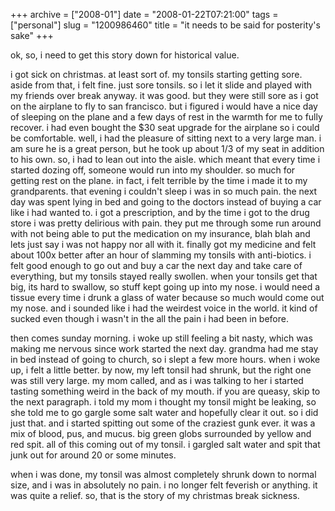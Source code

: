 +++
archive = ["2008-01"]
date = "2008-01-22T07:21:00"
tags = ["personal"]
slug = "1200986460"
title = "it needs to be said for posterity's sake"
+++

ok, so, i need to get this story down for historical value.

i got sick on christmas. at least sort of. my tonsils starting getting
sore. aside from that, i felt fine. just sore tonsils. so i let it slide
and played with my friends over break anyway. it was good. but they were
still sore as i got on the airplane to fly to san francisco. but i figured
i would have a nice day of sleeping on the plane and a few days of rest in
the warmth for me to fully recover. i had even bought the $30 seat upgrade
for the airplane so i could be comfortable. well, i had the pleasure of
sitting next to a very large man. i am sure he is a great person, but he
took up about 1/3 of my seat in addition to his own. so, i had to lean out
into the aisle. which meant that every time i started dozing off, someone
would run into my shoulder. so much for getting rest on the plane. in
fact, i felt terrible by the time i made it to my grandparents. that
evening i couldn't sleep i was in so much pain. the next day was spent
lying in bed and going to the doctors instead of buying a car like i had
wanted to. i got a prescription, and by the time i got to the drug store
i was pretty delirious with pain. they put me through some run around with
not being able to put the medication on my insurance, blah blah and lets
just say i was not happy nor all with it. finally got my medicine and felt
about 100x better after an hour of slamming my tonsils with anti-biotics.
i felt good enough to go out and buy a car the next day and take care of
everything, but my tonsils stayed really swollen. when your tonsils get
that big, its hard to swallow, so stuff kept going up into my nose.
i would need a tissue every time i drunk a glass of water because so much
would come out my nose. and i sounded like i had the weirdest voice in the
world. it kind of sucked even though i wasn't in the all the pain i had
been in before.

then comes sunday morning. i woke up still feeling a bit nasty, which was
making me nervous since work started the next day. grandma had me stay in
bed instead of going to church, so i slept a few more hours. when i woke
up, i felt a little better. by now, my left tonsil had shrunk, but the
right one was still very large. my mom called, and as i was talking to her
i started tasting something weird in the back of my mouth. if you are
queasy, skip to the next paragraph. i told my mom i thought my tonsil
might be leaking, so she told me to go gargle some salt water and
hopefully clear it out. so i did just that. and i started spitting out
some of the craziest gunk ever. it was a mix of blood, pus, and mucus. big
green globs surrounded by yellow and red spit. all of this coming out of
my tonsil. i gargled salt water and spit that junk out for around 20 or
some minutes.

when i was done, my tonsil was almost completely shrunk down to normal
size, and i was in absolutely no pain. i no longer felt feverish or
anything. it was quite a relief. so, that is the story of my christmas
break sickness.

